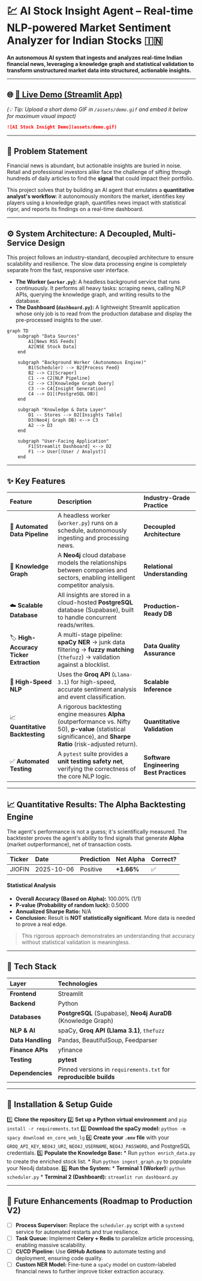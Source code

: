 

# 💹 AI Stock Insight Agent – Real-time NLP-powered Market Sentiment Analyzer for Indian Stocks 🇮🇳

   

**An autonomous AI system that ingests and analyzes real-time Indian financial news, leveraging a knowledge graph and statistical validation to transform unstructured market data into structured, actionable insights.**

-----

## 🌐 [🎥 Live Demo (Streamlit App)](https://shubhanagrawal-stock-insight-agent-dashboard-jgdan0.streamlit.app/)

*(💡 Tip: Upload a short demo GIF in `/assets/demo.gif` and embed it below for maximum visual impact)*

```markdown
![AI Stock Insight Demo](assets/demo.gif)
```

-----

## 🎯 Problem Statement

Financial news is abundant, but actionable insights are buried in noise. Retail and professional investors alike face the challenge of sifting through hundreds of daily articles to find the **signal** that could impact their portfolio.

This project solves that by building an AI agent that emulates a **quantitative analyst's workflow**: it autonomously monitors the market, identifies key players using a knowledge graph, quantifies news impact with statistical rigor, and reports its findings on a real-time dashboard.

-----

## ⚙️ System Architecture: A Decoupled, Multi-Service Design

This project follows an industry-standard, decoupled architecture to ensure scalability and resilience. The slow data processing engine is completely separate from the fast, responsive user interface.

  * **The Worker (`worker.py`):** A headless background service that runs continuously. It performs all heavy tasks: scraping news, calling NLP APIs, querying the knowledge graph, and writing results to the database.
  * **The Dashboard (`dashboard.py`):** A lightweight Streamlit application whose only job is to read from the production database and display the pre-processed insights to the user.

<!-- end list -->

```mermaid
graph TD
    subgraph "Data Sources"
        A1[News RSS Feeds]
        A2[NSE Stock Data]
    end

    subgraph "Background Worker (Autonomous Engine)"
        B1(Scheduler) --> B2{Process Feed}
        B2 --> C1[Scraper]
        C1 --> C2[NLP Pipeline]
        C2 --> C3[Knowledge Graph Query]
        C3 --> C4[Insight Generation]
        C4 --> D1[(PostgreSQL DB)]
    end
    
    subgraph "Knowledge & Data Layer"
        D1 -- Stores --> D2[Insights Table]
        D3(Neo4j Graph DB) <--> C3
        A2 --> D3
    end

    subgraph "User-Facing Application"
        F1[Streamlit Dashboard] <--> D2
        F1 --> User[(User / Analyst)]
    end
```

-----

## ✨ Key Features

| Feature | Description | Industry-Grade Practice |
| :--- | :--- | :--- |
| 📰 **Automated Data Pipeline** | A headless worker (`worker.py`) runs on a schedule, autonomously ingesting and processing news. | **Decoupled Architecture** |
| 🧠 **Knowledge Graph** | A **Neo4j** cloud database models the relationships between companies and sectors, enabling intelligent competitor analysis. | **Relational Understanding** |
| ☁️ **Scalable Database** | All insights are stored in a cloud-hosted **PostgreSQL** database (Supabase), built to handle concurrent reads/writes. | **Production-Ready DB** |
| 🏷️ **High-Accuracy Ticker Extraction** | A multi-stage pipeline: **spaCy NER** → junk data filtering → **fuzzy matching** (`thefuzz`) → validation against a blocklist. | **Data Quality Assurance** |
| 🤖 **High-Speed NLP** | Uses the **Groq API** (`Llama-3.1`) for high-speed, accurate sentiment analysis and event classification. | **Scalable Inference** |
| 📈 **Quantitative Backtesting** | A rigorous backtesting engine measures **Alpha** (outperformance vs. Nifty 50), **p-value** (statistical significance), and **Sharpe Ratio** (risk-adjusted return). | **Quantitative Validation** |
| ✅ **Automated Testing** | A `pytest` suite provides a **unit testing safety net**, verifying the correctness of the core NLP logic. | **Software Engineering Best Practices** |

-----

## 📈 Quantitative Results: The Alpha Backtesting Engine

The agent's performance is not a guess; it's scientifically measured. The backtester proves the agent's ability to find signals that generate **Alpha** (market outperformance), net of transaction costs.

| Ticker | Date | Prediction | Net Alpha | Correct? |
| :--- | :--- | :--- | :--- | :--- |
| JIOFIN | 2025-10-06 | Positive | **+1.66%** | ✅ |

#### Statistical Analysis

  * **Overall Accuracy (Based on Alpha):** 100.00% (1/1)
  * **P-value (Probability of random luck):** 0.5000
  * **Annualized Sharpe Ratio:** N/A
  * **Conclusion:** Result is **NOT statistically significant**. More data is needed to prove a real edge.

> This rigorous approach demonstrates an understanding that accuracy without statistical validation is meaningless.

-----

## 🧩 Tech Stack

| Layer | Technologies |
| :--- | :--- |
| **Frontend** | Streamlit |
| **Backend** | Python |
| **Databases** | **PostgreSQL** (Supabase), **Neo4j AuraDB** (Knowledge Graph) |
| **NLP & AI** | spaCy, **Groq API (Llama 3.1)**, `thefuzz` |
| **Data Handling** | Pandas, BeautifulSoup, Feedparser |
| **Finance APIs** | yfinance |
| **Testing** | **pytest** |
| **Dependencies** | Pinned versions in `requirements.txt` for **reproducible builds** |

-----

## 🧰 Installation & Setup Guide

1️⃣ **Clone the repository**
2️⃣ **Set up a Python virtual environment** and `pip install -r requirements.txt`
3️⃣ **Download the spaCy model:** `python -m spacy download en_core_web_lg`
4️⃣ **Create your `.env` file** with your `GROQ_API_KEY`, `NEO4J_URI`, `NEO4J_USERNAME`, `NEO4J_PASSWORD`, and PostgreSQL credentials.
5️⃣ **Populate the Knowledge Base:**
\* Run `python enrich_data.py` to create the enriched stock list.
\* Run `python ingest_graph.py` to populate your Neo4j database.
6️⃣ **Run the System:**
\* **Terminal 1 (Worker):** `python scheduler.py`
\* **Terminal 2 (Dashboard):** `streamlit run dashboard.py`

-----

## 🚀 Future Enhancements (Roadmap to Production V2)

  * [ ] **Process Supervisor:** Replace the `scheduler.py` script with a `systemd` service for automated restarts and true resilience.
  * [ ] **Task Queue:** Implement **Celery + Redis** to parallelize article processing, enabling massive scalability.
  * [ ] **CI/CD Pipeline:** Use **GitHub Actions** to automate testing and deployment, ensuring code quality.
  * [ ] **Custom NER Model:** Fine-tune a `spaCy` model on custom-labeled financial news to further improve ticker extraction accuracy.